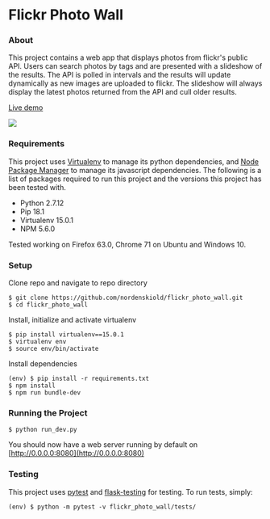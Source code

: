 # Flickr Photo Wall

### About
This project contains a web app that displays photos from flickr's public API. Users can search photos by tags and are presented with a slideshow of the results. The API is polled in intervals and the results will update dynamically as new images are uploaded to flickr. The slideshow will always display the latest photos returned from the API and cull older results. 

[Live demo](https://quiet-scrubland-85365.herokuapp.com/)

![](flickr_photo_wall_demo.gif)

### Requirements
This project uses [Virtualenv](https://virtualenv.pypa.io/en/latest/) to manage its python dependencies, and [Node Package Manager](https://www.npmjs.com/) to manage its javascript dependencies. The following is a list of packages required to run this project and the versions this project has been tested with.

* Python 2.7.12
* Pip 18.1
* Virtualenv 15.0.1
* NPM 5.6.0 

Tested working on Firefox 63.0, Chrome 71 on Ubuntu and Windows 10.

### Setup

Clone repo and navigate to repo directory

```
$ git clone https://github.com/nordenskiold/flickr_photo_wall.git
$ cd flickr_photo_wall
```

Install, initialize and activate virtualenv
```
$ pip install virtualenv==15.0.1
$ virtualenv env
$ source env/bin/activate
```

Install dependencies
```
(env) $ pip install -r requirements.txt
$ npm install
$ npm run bundle-dev
```

### Running the Project
```
$ python run_dev.py 
```
You should now have a web server running by default on [http://0.0.0.0:8080](http://0.0.0.0:8080)

### Testing
This project uses [pytest](https://github.com/pytest-dev/pytest) and [flask-testing](https://github.com/jarus/flask-testing) for testing. To run tests, simply:

```
(env) $ python -m pytest -v flickr_photo_wall/tests/
```
